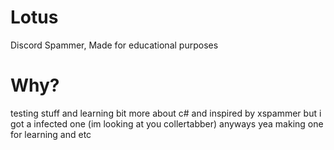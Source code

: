 # Lotus
Discord Spammer, Made for educational purposes
# Why?
testing stuff and learning bit more about c# and inspired by xspammer but i got a infected one (im looking at you collertabber) anyways yea making one for learning and etc
